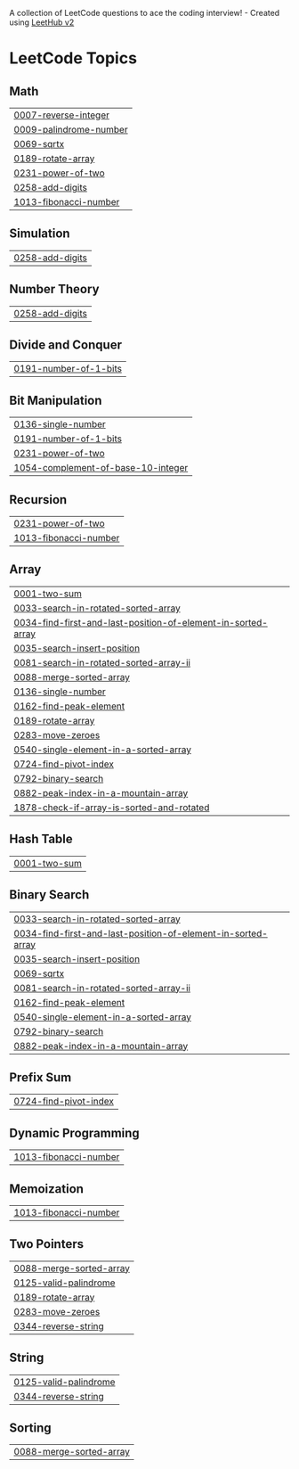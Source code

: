 A collection of LeetCode questions to ace the coding interview! - Created using [LeetHub v2](https://github.com/arunbhardwaj/LeetHub-2.0)
<!---LeetCode Topics Start-->
# LeetCode Topics
## Math
|  |
| ------- |
| [0007-reverse-integer](https://github.com/Balkrishna6420/LeetCode/tree/master/0007-reverse-integer) |
| [0009-palindrome-number](https://github.com/Balkrishna6420/LeetCode/tree/master/0009-palindrome-number) |
| [0069-sqrtx](https://github.com/Balkrishna6420/LeetCode/tree/master/0069-sqrtx) |
| [0189-rotate-array](https://github.com/Balkrishna6420/LeetCode/tree/master/0189-rotate-array) |
| [0231-power-of-two](https://github.com/Balkrishna6420/LeetCode/tree/master/0231-power-of-two) |
| [0258-add-digits](https://github.com/Balkrishna6420/LeetCode/tree/master/0258-add-digits) |
| [1013-fibonacci-number](https://github.com/Balkrishna6420/LeetCode/tree/master/1013-fibonacci-number) |
## Simulation
|  |
| ------- |
| [0258-add-digits](https://github.com/Balkrishna6420/LeetCode/tree/master/0258-add-digits) |
## Number Theory
|  |
| ------- |
| [0258-add-digits](https://github.com/Balkrishna6420/LeetCode/tree/master/0258-add-digits) |
## Divide and Conquer
|  |
| ------- |
| [0191-number-of-1-bits](https://github.com/Balkrishna6420/LeetCode/tree/master/0191-number-of-1-bits) |
## Bit Manipulation
|  |
| ------- |
| [0136-single-number](https://github.com/Balkrishna6420/LeetCode/tree/master/0136-single-number) |
| [0191-number-of-1-bits](https://github.com/Balkrishna6420/LeetCode/tree/master/0191-number-of-1-bits) |
| [0231-power-of-two](https://github.com/Balkrishna6420/LeetCode/tree/master/0231-power-of-two) |
| [1054-complement-of-base-10-integer](https://github.com/Balkrishna6420/LeetCode/tree/master/1054-complement-of-base-10-integer) |
## Recursion
|  |
| ------- |
| [0231-power-of-two](https://github.com/Balkrishna6420/LeetCode/tree/master/0231-power-of-two) |
| [1013-fibonacci-number](https://github.com/Balkrishna6420/LeetCode/tree/master/1013-fibonacci-number) |
## Array
|  |
| ------- |
| [0001-two-sum](https://github.com/Balkrishna6420/LeetCode/tree/master/0001-two-sum) |
| [0033-search-in-rotated-sorted-array](https://github.com/Balkrishna6420/LeetCode/tree/master/0033-search-in-rotated-sorted-array) |
| [0034-find-first-and-last-position-of-element-in-sorted-array](https://github.com/Balkrishna6420/LeetCode/tree/master/0034-find-first-and-last-position-of-element-in-sorted-array) |
| [0035-search-insert-position](https://github.com/Balkrishna6420/LeetCode/tree/master/0035-search-insert-position) |
| [0081-search-in-rotated-sorted-array-ii](https://github.com/Balkrishna6420/LeetCode/tree/master/0081-search-in-rotated-sorted-array-ii) |
| [0088-merge-sorted-array](https://github.com/Balkrishna6420/LeetCode/tree/master/0088-merge-sorted-array) |
| [0136-single-number](https://github.com/Balkrishna6420/LeetCode/tree/master/0136-single-number) |
| [0162-find-peak-element](https://github.com/Balkrishna6420/LeetCode/tree/master/0162-find-peak-element) |
| [0189-rotate-array](https://github.com/Balkrishna6420/LeetCode/tree/master/0189-rotate-array) |
| [0283-move-zeroes](https://github.com/Balkrishna6420/LeetCode/tree/master/0283-move-zeroes) |
| [0540-single-element-in-a-sorted-array](https://github.com/Balkrishna6420/LeetCode/tree/master/0540-single-element-in-a-sorted-array) |
| [0724-find-pivot-index](https://github.com/Balkrishna6420/LeetCode/tree/master/0724-find-pivot-index) |
| [0792-binary-search](https://github.com/Balkrishna6420/LeetCode/tree/master/0792-binary-search) |
| [0882-peak-index-in-a-mountain-array](https://github.com/Balkrishna6420/LeetCode/tree/master/0882-peak-index-in-a-mountain-array) |
| [1878-check-if-array-is-sorted-and-rotated](https://github.com/Balkrishna6420/LeetCode/tree/master/1878-check-if-array-is-sorted-and-rotated) |
## Hash Table
|  |
| ------- |
| [0001-two-sum](https://github.com/Balkrishna6420/LeetCode/tree/master/0001-two-sum) |
## Binary Search
|  |
| ------- |
| [0033-search-in-rotated-sorted-array](https://github.com/Balkrishna6420/LeetCode/tree/master/0033-search-in-rotated-sorted-array) |
| [0034-find-first-and-last-position-of-element-in-sorted-array](https://github.com/Balkrishna6420/LeetCode/tree/master/0034-find-first-and-last-position-of-element-in-sorted-array) |
| [0035-search-insert-position](https://github.com/Balkrishna6420/LeetCode/tree/master/0035-search-insert-position) |
| [0069-sqrtx](https://github.com/Balkrishna6420/LeetCode/tree/master/0069-sqrtx) |
| [0081-search-in-rotated-sorted-array-ii](https://github.com/Balkrishna6420/LeetCode/tree/master/0081-search-in-rotated-sorted-array-ii) |
| [0162-find-peak-element](https://github.com/Balkrishna6420/LeetCode/tree/master/0162-find-peak-element) |
| [0540-single-element-in-a-sorted-array](https://github.com/Balkrishna6420/LeetCode/tree/master/0540-single-element-in-a-sorted-array) |
| [0792-binary-search](https://github.com/Balkrishna6420/LeetCode/tree/master/0792-binary-search) |
| [0882-peak-index-in-a-mountain-array](https://github.com/Balkrishna6420/LeetCode/tree/master/0882-peak-index-in-a-mountain-array) |
## Prefix Sum
|  |
| ------- |
| [0724-find-pivot-index](https://github.com/Balkrishna6420/LeetCode/tree/master/0724-find-pivot-index) |
## Dynamic Programming
|  |
| ------- |
| [1013-fibonacci-number](https://github.com/Balkrishna6420/LeetCode/tree/master/1013-fibonacci-number) |
## Memoization
|  |
| ------- |
| [1013-fibonacci-number](https://github.com/Balkrishna6420/LeetCode/tree/master/1013-fibonacci-number) |
## Two Pointers
|  |
| ------- |
| [0088-merge-sorted-array](https://github.com/Balkrishna6420/LeetCode/tree/master/0088-merge-sorted-array) |
| [0125-valid-palindrome](https://github.com/Balkrishna6420/LeetCode/tree/master/0125-valid-palindrome) |
| [0189-rotate-array](https://github.com/Balkrishna6420/LeetCode/tree/master/0189-rotate-array) |
| [0283-move-zeroes](https://github.com/Balkrishna6420/LeetCode/tree/master/0283-move-zeroes) |
| [0344-reverse-string](https://github.com/Balkrishna6420/LeetCode/tree/master/0344-reverse-string) |
## String
|  |
| ------- |
| [0125-valid-palindrome](https://github.com/Balkrishna6420/LeetCode/tree/master/0125-valid-palindrome) |
| [0344-reverse-string](https://github.com/Balkrishna6420/LeetCode/tree/master/0344-reverse-string) |
## Sorting
|  |
| ------- |
| [0088-merge-sorted-array](https://github.com/Balkrishna6420/LeetCode/tree/master/0088-merge-sorted-array) |
<!---LeetCode Topics End-->